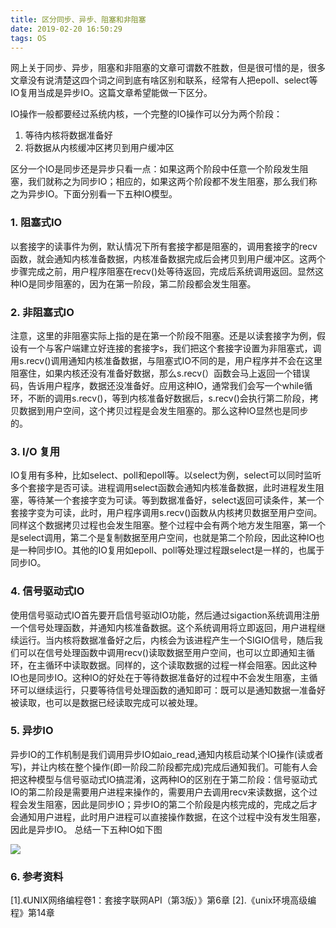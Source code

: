 ```yaml
---
title: 区分同步、异步、阻塞和非阻塞
date: 2019-02-20 16:50:29
tags: OS
---
```

网上关于同步、异步，阻塞和非阻塞的文章可谓数不胜数，但是很可惜的是，很多文章没有说清楚这四个词之间到底有啥区别和联系，经常有人把epoll、select等IO复用当成是异步IO。这篇文章希望能做一下区分。
<!-- more --> 
IO操作一般都要经过系统内核，一个完整的IO操作可以分为两个阶段：

1. 等待内核将数据准备好
2. 将数据从内核缓冲区拷贝到用户缓冲区

区分一个IO是同步还是异步只看一点：如果这两个阶段中任意一个阶段发生阻塞，我们就称之为同步IO；相应的，如果这两个阶段都不发生阻塞，那么我们称之为异步IO。下面分别看一下五种IO模型。

### 1.  阻塞式IO

以套接字的读事件为例，默认情况下所有套接字都是阻塞的，调用套接字的recv函数，就会通知内核准备数据，内核准备数据完成后会拷贝到用户缓冲区。这两个步骤完成之前，用户程序阻塞在recv()处等待返回，完成后系统调用返回。显然这种IO是同步阻塞的，因为在第一阶段，第二阶段都会发生阻塞。
### 2. 非阻塞式IO
注意，这里的非阻塞实际上指的是在第一个阶段不阻塞。还是以读套接字为例，假设有一个与客户端建立好连接的套接字s，我们把这个套接字设置为非阻塞式，调用s.recv()调用通知内核准备数据，与阻塞式IO不同的是，用户程序并不会在这里阻塞住，如果内核还没有准备好数据，那么s.recv(）函数会马上返回一个错误码，告诉用户程序，数据还没准备好。应用这种IO，通常我们会写一个while循环，不断的调用s.recv()，等到内核准备好数据后，s.recv()会执行第二阶段，拷贝数据到用户空间，这个拷贝过程是会发生阻塞的。那么这种IO显然也是同步的。
### 3. I/O 复用
IO复用有多种，比如select、poll和epoll等。以select为例，select可以同时监听多个套接字是否可读。进程调用select函数会通知内核准备数据，此时进程发生阻塞，等待某一个套接字变为可读。等到数据准备好，select返回可读条件，某一个套接字变为可读，此时，用户程序调用s.recv()函数从内核拷贝数据至用户空间。同样这个数据拷贝过程也会发生阻塞。整个过程中会有两个地方发生阻塞，第一个是select调用，第二个是复制数据至用户空间，也就是第二个阶段，因此这种IO也是一种同步IO。其他的IO复用如epoll、poll等处理过程跟select是一样的，也属于同步IO。
### 4. 信号驱动式IO
使用信号驱动式IO首先要开启信号驱动IO功能，然后通过sigaction系统调用注册一个信号处理函数，并通知内核准备数据。这个系统调用将立即返回，用户进程继续运行。当内核将数据准备好之后，内核会为该进程产生一个SIGIO信号，随后我们可以在信号处理函数中调用recv()读取数据至用户空间，也可以立即通知主循环，在主循环中读取数据。同样的，这个读取数据的过程一样会阻塞。因此这种IO也是同步IO。这种IO的好处在于等待数据准备好的过程中不会发生阻塞，主循环可以继续运行，只要等待信号处理函数的通知即可：既可以是通知数据一准备好被读取，也可以是数据已经读取完成可以被处理。
### 5. 异步IO
异步IO的工作机制是我们调用异步IO如aio_read,通知内核启动某个IO操作(读或者写)，并让内核在整个操作(即一阶段二阶段都完成)完成后通知我们。可能有人会把这种模型与信号驱动式IO搞混淆，这两种IO的区别在于第二阶段：信号驱动式IO的第二阶段是需要用户进程来操作的，需要用户去调用recv来读数据，这个过程会发生阻塞，因此是同步IO；异步IO的第二个阶段是内核完成的，完成之后才会通知用户进程，此时用户进程可以直接操作数据，在这个过程中没有发生阻塞，因此是异步IO。
总结一下五种IO如下图

![](/img/io.png)

### 6. 参考资料

[1].《UNIX网络编程卷1：套接字联网API（第3版）》第6章
[2].《unix环境高级编程》第14章






